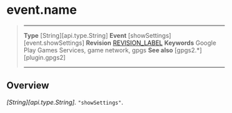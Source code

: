 # event.name

> --------------------- ------------------------------------------------------------------------------------------
> __Type__              [String][api.type.String]
> __Event__             [showSettings][event.showSettings]
> __Revision__          [REVISION_LABEL](REVISION_URL)
> __Keywords__          Google Play Games Services, game network, gpgs
> __See also__          [gpgs2.*][plugin.gpgs2]
> --------------------- ------------------------------------------------------------------------------------------

## Overview

_[String][api.type.String]._ `"showSettings"`.